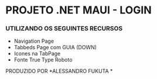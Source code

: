 # PROJETO .NET MAUI - LOGIN
### UTILIZANDO OS SEGUINTES RECURSOS
* Navigation Page
* Tabbeds Page com GUIA (DOWN)
* Icones na TabPage
* Fonte True Type Roboto


PRODUZIDO POR
*ALESSANDRO FUKUTA *
